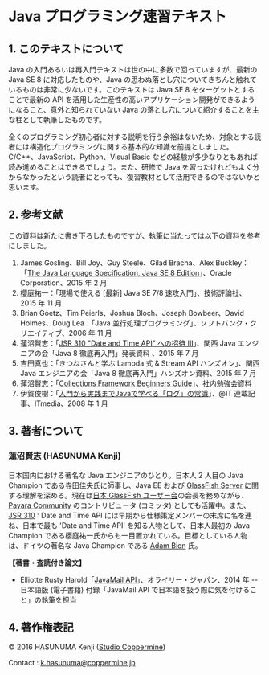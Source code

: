 # Java プログラミング速習テキスト

## 1. このテキストについて

Java の入門あるいは再入門テキストは世の中に多数で回っていますが、最新の Java SE 8 に対応したものや、Java の思わぬ落とし穴についてきちんと触れているものは非常に少ないです。このテキストは Java SE 8 をターゲットとすることで最新の API を活用した生産性の高いアプリケーション開発ができるようになること、意外と知られていない Java の落とし穴について紹介することを主な柱として執筆したものです。

全くのプログラミング初心者に対する説明を行う余裕はないため、対象とする読者には構造化プログラミングに関する基本的な知識を前提としました。C/C++、JavaScript、Python、Visual Basic などの経験が多少なりともあれば読み進めることはできるでしょう。また、研修で Java を習ったけれどもよく分からなかったという読者にとっても、復習教材として活用できるのではないかと思います。

## 2. 参考文献

この資料は新たに書き下ろしたものですが、執筆に当たっては以下の資料を参考にしました。

1. James Gosling、Bill Joy、Guy Steele、Gilad Bracha、Alex Buckley：「[The Java Language Specification, Java SE 8 Edition](https://docs.oracle.com/javase/specs/jls/se8/html/index.html)」、Oracle Corporation、2015 年 2 月
2. 櫻庭祐一：「現場で使える [最新] Java SE 7/8 速攻入門」、技術評論社、2015 年 11 月
3. Brian Goetz、Tim Peierls、Joshua Bloch、Joseph Bowbeer、David Holmes、Doug Lea：「Java 並行処理プログラミング」、ソフトバンク・クリエイティブ、2006 年 11 月
4. 蓮沼賢志：「[JSR 310 "Date and Time API" への招待 III](http://www.slideshare.net/khasunuma/jsr310-3-61112729)」、関西 Java エンジニアの会「Java 8 徹底再入門」発表資料 、2015 年 7 月
5. 吉田真也：「きつねさんと学ぶ Lambda 式 & Stream API ハンズオン」、関西 Java エンジニアの会「Java 8 徹底再入門」ハンズオン資料、2015 年 7 月
6. 蓮沼賢志：「[Collections Framework Beginners Guide](http://www.slideshare.net/khasunuma/collections-framework-61112720)」、社内勉強会資料
7. 伊賀俊樹：「[入門から実践までJavaで学べる「ログ」の常識](http://www.atmarkit.co.jp/ait/articles/0801/08/news128.html)」、@IT 連載記事、ITmedia、2008 年 1 月

## 3. 著者について

### 蓮沼賢志 (HASUNUMA Kenji)

日本国内における著名な Java エンジニアのひとり。日本人 2 人目の Java Champion である寺田佳央氏に師事し、Java EE および [GlassFish Server](http://www.glassfish.org/) に関する理解を深める。現在は[日本 GlassFish ユーザー会](http://www.glassfish.jp/)の会長を務めながら、[Payara Community](http://www.payara.fish/) のコントリビュータ (コミッタ) としても活躍中。また、[JSR 310](https://jcp.org/en/jsr/detail?id=310) : Date and Time API には早期から仕様策定メンバーの末席に名を連ね、日本で最も 'Date and Time API' を知る人物として、日本人最初の Java Champion である櫻庭祐一氏からも一目置かれている。目標としている人物は、ドイツの著名な Java Champion である [Adam Bien](http://www.adam-bien.com/) 氏。

**【著書・査読付き論文】**

- Elliotte Rusty Harold「[JavaMail API](https://www.oreilly.co.jp/books/9784873116631/)」、オライリー・ジャパン、2014 年 -- 日本語版 (電子書籍) 付録「JavaMail API で日本語を扱う際に気を付けること」の執筆を担当

## 4. 著作権表記

&copy; 2016 HASUNUMA Kenji ([Studio Coppermine](http://www.coppermine.jp/))

Contact : k.hasunuma@coppermine.jp
